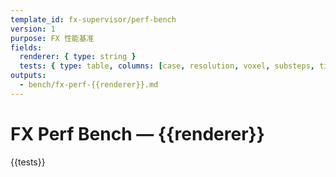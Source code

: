 ```yaml
---
template_id: fx-supervisor/perf-bench
version: 1
purpose: FX 性能基准
fields:
  renderer: { type: string }
  tests: { type: table, columns: [case, resolution, voxel, substeps, time_s, notes] }
outputs:
  - bench/fx-perf-{{renderer}}.md
---
```


# FX Perf Bench — {{renderer}}

{{tests}}
